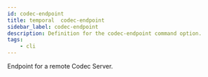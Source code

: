 ```yaml
---
id: codec-endpoint
title: temporal  codec-endpoint
sidebar_label: codec-endpoint
description: Definition for the codec-endpoint command option.
tags:
	- cli
---
```


 Endpoint for a remote Codec Server.
